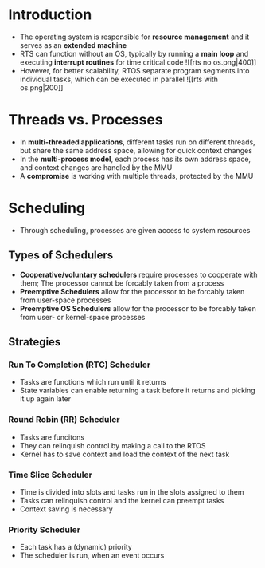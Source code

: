# Introduction
- The operating system is responsible for **resource management** and it serves as an **extended machine**
- RTS can function without an OS, typically by running a **main loop** and executing **interrupt routines** for time critical code
![[rts no os.png|400]]
- However, for better scalability, RTOS separate program segments into individual tasks, which can be executed in parallel
![[rts with os.png|200]]
# Threads vs. Processes
- In **multi-threaded applications**, different tasks run on different threads, but share the same address space, allowing for quick context changes
- In the **multi-process model**, each process has its own address space, and context changes are handled by the MMU
- A **compromise** is working with multiple threads, protected by the MMU
# Scheduling
- Through scheduling, processes are given access to system resources
## Types of Schedulers
- **Cooperative/voluntary schedulers** require processes to cooperate with them; The processor cannot be forcably taken from a process
- **Preemptive Schedulers** allow for the processor to be forcably taken from user-space processes
- **Preemptive OS Schedulers** allow for the processor to be forcably taken from user- or kernel-space processes
## Strategies
### Run To Completion (RTC) Scheduler
- Tasks are functions which run until it returns
- State variables can enable returning a task before it returns and picking it up again later
### Round Robin (RR) Scheduler
- Tasks are funcitons
- They can relinquish control by making a call to the RTOS
- Kernel has to save context and load the context of the next task
### Time Slice Scheduler
- Time is divided into slots and tasks run in the slots assigned to them 
- Tasks can relinquish control and the kernel can preempt tasks
- Context saving is necessary
### Priority Scheduler
- Each task has a (dynamic) priority
- The scheduler is run, when an event occurs
